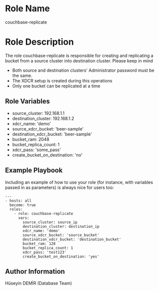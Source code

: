 Role Name
=========

couchbase-replicate


Role Description
=========
 
The role couchbase-replicate is responsible for creating and replicating a bucket from a source cluster into destination cluster. Please keep in mind

* Both source and destination clusters' Administrator password must be the same.
* The XDCR setup is created during this operations
* Only one bucket can be replicated at a time 

Role Variables
--------------

* source_cluster: 192.168.1.1
* destination_cluster: 192.168.1.2
* xdcr_name: 'demo'
* source_xdcr_bucket: 'beer-sample'
* destination_xdcr_bucket: 'beer-sample'
* bucket_ram: 2048
* bucket_replica_count: 1
* xdcr_pass: 'some_pass'
* create_bucket_on_destination: 'no'

Example Playbook
----------------

Including an example of how to use your role (for instance, with variables passed in as parameters) is always nice for users too:

```ansible
---
- hosts: all
  become: true
  roles: 
    - role: couchbase-replicate
      vars:
        source_cluster: source_ip
        destination_cluster: destination_ip
        xdcr_name: 'demo'
        source_xdcr_bucket: 'source_bucket'
        destination_xdcr_bucket: 'destination_bucket'
        bucket_ram: 128
        bucket_replica_count: 1
        xdcr_pass: 'test123'
        create_bucket_on_destination: 'yes'
```

Author Information
------------------

Hüseyin DEMİR (Database Team)
